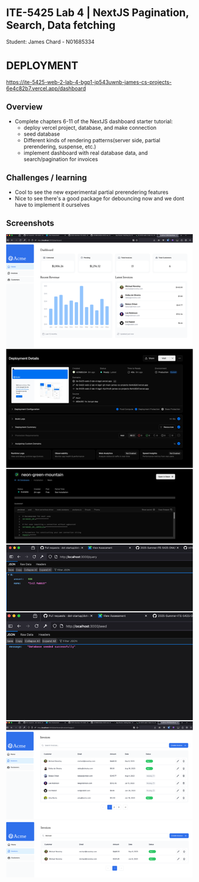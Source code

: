 # ITE-5425 Lab 4 | NextJS Pagination, Search, Data fetching

Student: James Chard - N01685334

# DEPLOYMENT

https://ite-5425-web-2-lab-4-bgp1-jp543uwnb-james-cs-projects-6e4c82b7.vercel.app/dashboard

## Overview

- Complete chapters 6-11 of the NextJS dashboard starter tutorial:
  - deploy vercel project, database, and make connection
  - seed database
  - Different kinds of rendering patterns(server side, partial prerendering, suspense, etc.)
  - implement dashboard with real database data, and search/pagination for invoices

## Challenges / learning

- Cool to see the new experimental partial prerendering features
- Nice to see there's a good package for debouncing now and we dont have to implement it ourselves

## Screenshots

![alt text](screenshots/dashboard.png)
![alt text](screenshots/deployment.png)
![alt text](screenshots/neon.png)
![alt text](screenshots/query.png)
![alt text](screenshots/seed.png)
![alt text](screenshots/invoices-pagination.png) ![alt text](screenshots/invoice-search.png)

